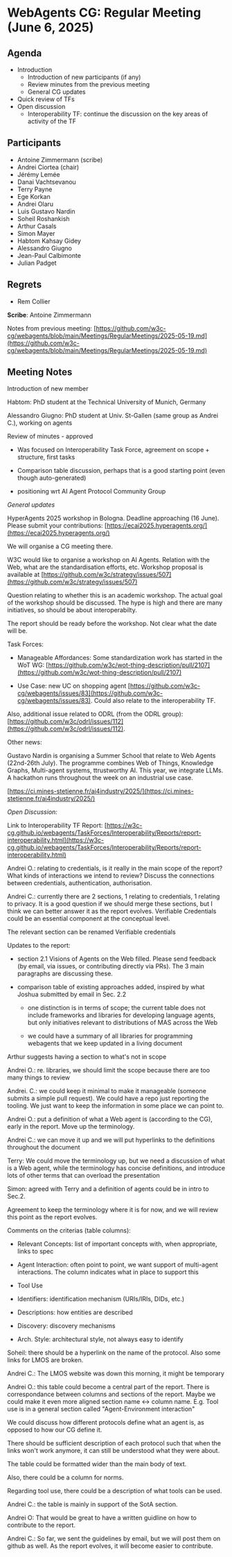 # WebAgents CG: Regular Meeting (June 6, 2025)

## Agenda

   * Introduction
       * Introduction of new participants (if any)
       * Review minutes from the previous meeting
       * General CG updates
   * Quick review of TFs
   * Open discussion 
       * Interoperability TF: continue the discussion on the key areas of activity of the TF

## Participants

   * Antoine Zimmermann (scribe)
   * Andrei Ciortea (chair)
   * Jérémy Lemée
   * Danai Vachtsevanou
   * Terry Payne
   * Ege Korkan
   * Andrei Olaru
   * Luis Gustavo Nardin
   * Soheil Roshankish
   * Arthur Casals
   * Simon Mayer
   * Habtom Kahsay Gidey
   * Alessandro Giugno
   * Jean-Paul Calbimonte
   * Julian Padget

## Regrets

   * Rem Collier

**Scribe**: Antoine Zimmermann

Notes from previous meeting: [https://github.com/w3c-cg/webagents/blob/main/Meetings/RegularMeetings/2025-05-19.md](https://github.com/w3c-cg/webagents/blob/main/Meetings/RegularMeetings/2025-05-19.md)

## Meeting Notes

Introduction of new member

Habtom: PhD student at the Technical University of Munich, Germany

Alessandro Giugno: PhD student at Univ. St-Gallen (same group as Andrei C.), working on agents

Review of minutes - approved

- Was focused on Interoperability Task Force, agreement on scope + structure, first tasks

- Comparison table discussion, perhaps that is a good starting point (even though auto-generated)

- positioning wrt AI Agent Protocol Community Group

*General updates*

HyperAgents 2025 workshop in Bologna. Deadline approaching (16 June). Please submit your contributions: [https://ecai2025.hyperagents.org/](https://ecai2025.hyperagents.org/)

We will organise a CG meeting there.

W3C would like to organise a workshop on AI Agents. Relation with the Web, what are the standardisation efforts, etc. Workshop proposal is available at [https://github.com/w3c/strategy/issues/507](https://github.com/w3c/strategy/issues/507)

Question relating to whether this is an academic workshop. The actual goal of the workshop should be discussed. The hype is high and there are many initiatives, so should be about interoperabilty.

The report should be ready before the workshop. Not clear what the date will be.

Task Forces:

- Manageable Affordances: Some standardization work has started in the WoT WG: [https://github.com/w3c/wot-thing-description/pull/2107](https://github.com/w3c/wot-thing-description/pull/2107) 

- Use Case: new UC on shopping agent [https://github.com/w3c-cg/webagents/issues/83](https://github.com/w3c-cg/webagents/issues/83). Could also relate to the interoperability TF.

Also, additional issue related to ODRL (from the ODRL group): [https://github.com/w3c/odrl/issues/112](https://github.com/w3c/odrl/issues/112).


Other news:

Gustavo Nardin is organising a Summer School that relate to Web Agents (22nd-26th July). The programme combines Web of Things, Knowledge Graphs, Multi-agent systems, ttrustworthy AI. This year, we integrate LLMs. A hackathon runs throughout the week on an industrial use case.

[https://ci.mines-stetienne.fr/ai4industry/2025/](https://ci.mines-stetienne.fr/ai4industry/2025/)

*Open Discussion:*

Link to Interoperability TF Report: [https://w3c-cg.github.io/webagents/TaskForces/Interoperability/Reports/report-interoperability.html](https://w3c-cg.github.io/webagents/TaskForces/Interoperability/Reports/report-interoperability.html)

Andrei O.: relating to credentials, is it really in the main scope of the report? What kinds of interactions we intend to review? Discuss the connections between credentials, authentication, authorisation.

Andrei C.: currently there are 2 sections, 1 relating to credentials, 1 relating to privacy. It is a good question if we should merge these sections, but I think we can better answer it as the report evolves. Verifiable Credentials could be an essential component at the conceptual level.

The relevant section can be renamed Verifiable credentials

Updates to the report:

- section 2.1 Visions of Agents on the Web filled. Please send feedback (by email, via issues, or contributing directly via PRs). The 3 main paragraphs are discussing these.

- comparison table of existing approaches added, inspired by what Joshua submitted by email in Sec. 2.2

   - one distinction is in terms of scope; the current table does not include frameworks and libraries for developing language agents, but only initiatives relevant to distributions of MAS across the Web

   - we could have a summary of all libraries for programming webagents that we keep updated in a living document

Arthur suggests having a section to what's not in scope

Andrei O.: re. libraries, we should limit the scope because there are too many things to review

Andrei. C.: we could keep it minimal to make it manageable (someone submits a simple pull request). We could have a repo just reporting the tooling. We just want to keep the information in some place we can point to.

Andrei O.: put a definition of what a Web agent is (according to the CG), early in the report. Move up the terminology.

Andrei C.: we can move it up and we will put hyperlinks to the definitions throughout the document

Terry: We could move the terminology up, but we need a discussion of what is a Web agent, while the terminology has concise definitions, and introduce lots of other terms that can overload the presentation

Simon: agreed with Terry and a definition of agents could be in intro to Sec.2.

Agreement to keep the terminology where it is for now, and we will review this point as the report evolves.

Comments on the criterias (table columns):

- Relevant Concepts: list of important concepts with, when appropriate, links to spec

- Agent Interaction: often point to point, we want support of multi-agent interactions. The column indicates what in place to support this

- Tool Use

- Identifiers: identification mechanism (URIs/IRIs, DIDs, etc.)

- Descriptions: how entities are described

- Discovery: discovery mechanisms

- Arch. Style: architectural style, not always easy to identify

Soheil: there should be a hyperlink on the name of the protocol. Also some links for LMOS are broken.

Andrei C.: The LMOS website was down this morning, it might be temporary

Andrei O.: this table could become a central part of the report. There is correspondance between columns and sections of the report. Maybe we could make it even more aligned section name <-> column name. E.g. Tool use is in a general section called "Agent-Environment interaction"

We could discuss how different protocols define what an agent is, as opposed to how our CG define it.

There should be sufficient description of each protocol such that when the links won't work anymore, it can still be understood what they were about.

The table could be formatted wider than the main body of text.

Also, there could be a column for norms.

Regarding tool use, there could be a description of what tools can be used.

Andrei C.: the table is mainly in support of the SotA section.

Andrei O: That would be great to have a written guidline on how to contribute to the report. 

Andrei C.: So far, we sent the guidelines by email, but we will post them on github as well. As the report evolves, it will become easier to contribute.